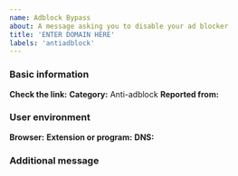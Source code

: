 ```yaml
---
name: Adblock Bypass
about: A message asking you to disable your ad blocker
title: 'ENTER DOMAIN HERE'
labels: 'antiadblock'
---
```


<!-- Please read this https://github.com/bogachenko/fuckfuckadblock/wiki/Support-policy#report before posting your report. -->
### Basic information

**Check the link:** <!-- Next to this phrase, include the link you want to test. -->
**Category:** Anti-adblock
**Reported from:** <!-- In which country is your IP address? -->

### User environment

**Browser:** <!-- Write here the name of the browser and its version. -->
**Extension or program:** <!-- Only uBlock Origin or Adguard. -->
**DNS:** <!-- Are you using a third-party ad-filtering DNS-server? -->

### Additional message

<!-- Write only useful information here, if it is not there, delete this field. -->